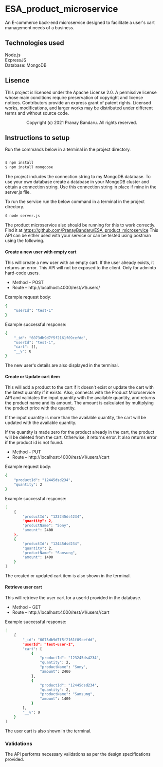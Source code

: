 # ESA_product_microservice
 An E-commerce back-end microservice designed to facilitate a user's cart management needs of a business.
 
## Technologies used
Node.js <br />
ExpressJS <br />
Database: MongoDB
 
## Lisence
 This project is licensed under the Apache License 2.0.
 A permissive license whose main conditions require preservation of copyright and license notices. Contributors provide an express grant of patent rights. Licensed works, modifications, and larger works may be distributed under different terms and without source code.
 <p align="center"> Copyright (c) 2021 Pranay Bandaru. All rights reserved.</p>

## Instructions to setup
Run the commands below in a terminal in the project directory.
```bash

$ npm install
$ npm install mongoose
```
The project includes the connection string to my MongoDB database. To use your own database create a database in your MongoDB cluster and obtain a connection string. 
Use this connection string in place if mine in the server.js file.

To run the service run the below command in a terminal in the project directory.
```bash
$ node server.js
```
The product microservice also should be running for this to work correctly. Find it at https://github.com/PranayBandaru/ESA_product_microservice
This API can be either used with your service or can be tested using postman using the following.

#### Create a new user with empty cart
This will create a new user with an empty cart. If the user already exists, it returns an error.
This API will not be exposed to the client. Only for adminto hard-code users.

- Method – POST
- Route – http://localhost:4000/rest/v1/users/

Example request body:
```bash
{
    "userId": "test-1"
}
```

Example successful response:
```bash
{
    "_id": "6073db9d7f5f2161f09cefdd",
    "userId": "test-1",
    "cart": [],
    "__v": 0
}
```
The new user's details are also displayed in the terminal.

#### Create or Update cart item
This will add a product to the cart if it doesn't exist or update the cart with the latest quantity if it exists. Also, connects with the Product Microservice API and validates the input quantity with the available quantity, and returns the product name and its amount. The amount is calculated by multiplying the product price with the quantity. 

If the input quantity is more than the available quantity, the cart will be updated with the available quantity.

If the quantity is made zero for the product already in the cart, the product will be deleted from the cart. Otherwise, it returns error. It also returns error if the product id is not found.


- Method – PUT
- Route – http://localhost:4000/rest/v1/users/<userId>/cart

Example request body:
```bash
{
    "productId": "12445dsd234",
    "quantity": 2
}
```

Example successful response:
```bash
[
    {
        "productId": "123245ds4234",
        "quantity": 2,
        "productName": "Sony",
        "amount": 2400
    },
    {
        "productId": "12445dsd234",
        "quantity": 2,
        "productName": "Samsung",
        "amount": 1400
    }
]
```
The created or updated cart item is also shown in the terminal.

#### Retrieve user cart
This will retrieve the user cart for a userId provided in the database.

- Method – GET
- Route – http://localhost:4000/rest/v1/users/<userId>/cart

Example successful response:
```bash
[
    {
        "_id": "6073db9d7f5f2161f09cefdd",
        "userId": "test-user-1",
        "cart": [
            {
                "productId": "123245ds4234",
                "quantity": 2,
                "productName": "Sony",
                "amount": 2400
            },
            {
                "productId": "12445dsd234",
                "quantity": 2,
                "productName": "Samsung",
                "amount": 1400
            }
        ],
        "__v": 0
    }
]
```
The user cart is also shown in the terminal.

### Validations
The API performs necessary validations as per the design specifications provided. 
